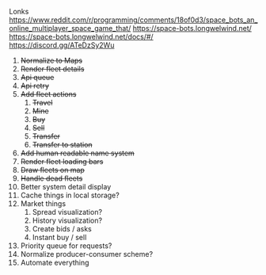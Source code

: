 Lonks
https://www.reddit.com/r/programming/comments/18of0d3/space_bots_an_online_multiplayer_space_game_that/
https://space-bots.longwelwind.net/
https://space-bots.longwelwind.net/docs/#/
https://discord.gg/ATeDzSy2Wu


1. ~~Normalize to Maps~~
2. ~~Render fleet details~~
3. ~~Api queue~~
4. ~~Api retry~~
5. ~~Add fleet actions~~
   1. ~~Travel~~
   2. ~~Mine~~
   3. ~~Buy~~
   4. ~~Sell~~
   5. ~~Transfer~~
   6. ~~Transfer to station~~
6. ~~Add human readable name system~~
7. ~~Render fleet loading bars~~
8. ~~Draw fleets on map~~
9. ~~Handle dead fleets~~
10. Better system detail display
11. Cache things in local storage?
12. Market things
    1. Spread visualization?
    2. History visualization?
    3. Create bids / asks
    4. Instant buy / sell
13. Priority queue for requests?
14. Normalize producer-consumer scheme?
15. Automate everything